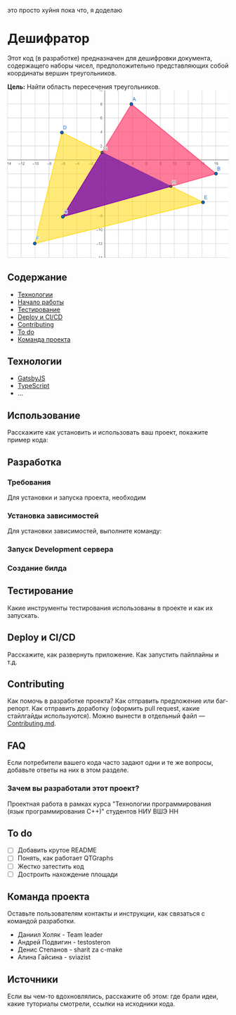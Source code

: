 это просто хуйня пока что, я доделаю

# Дешифратор
Этот код (в разработке) предназначен для дешифровки документа, содержащего наборы чисел, предположительно представляющих собой координаты вершин треугольников.

**Цель:** Найти область пересечения треугольников.
![result](https://github.com/DeStep3000/IOT/blob/master/results.png)
## Содержание
- [Технологии](#технологии)
- [Начало работы](#начало-работы)
- [Тестирование](#тестирование)
- [Deploy и CI/CD](#deploy-и-ci/cd)
- [Contributing](#contributing)
- [To do](#to-do)
- [Команда проекта](#команда-проекта)

## Технологии
- [GatsbyJS](https://www.gatsbyjs.com/)
- [TypeScript](https://www.typescriptlang.org/)
- ...

## Использование
Расскажите как установить и использовать ваш проект, покажите пример кода:


## Разработка

### Требования
Для установки и запуска проекта, необходим 

### Установка зависимостей
Для установки зависимостей, выполните команду:

### Запуск Development сервера

### Создание билда


## Тестирование
Какие инструменты тестирования использованы в проекте и как их запускать. 

## Deploy и CI/CD
Расскажите, как развернуть приложение. Как запустить пайплайны и т.д.

## Contributing
Как помочь в разработке проекта? Как отправить предложение или баг-репорт. Как отправить доработку (оформить pull request, какие стайлгайды используются). Можно вынести в отдельный файл — [Contributing.md](./CONTRIBUTING.md).

## FAQ 
Если потребители вашего кода часто задают одни и те же вопросы, добавьте ответы на них в этом разделе.

### Зачем вы разработали этот проект?
Проектная работа в рамках курса "Технологии программирования (язык программирования С++)" студентов НИУ ВШЭ НН

## To do
- [ ] Добавить крутое README
- [ ] Понять, как работает QTGraphs
- [ ] Жестко затестить код
- [ ] Достроить нахождение площади

## Команда проекта
Оставьте пользователям контакты и инструкции, как связаться с командой разработки.

- Даниил Холяк - Team leader 
- Андрей Подвигин - testosteron 
- Денис Степанов - sharit za c-make
- Алина Гайсина - sviazist

## Источники
Если вы чем-то вдохновлялись, расскажите об этом: где брали идеи, какие туториалы смотрели, ссылки на исходники кода. 
